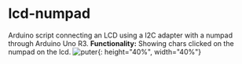 # lcd-numpad
Arduino script connecting an LCD using a I2C adapter with a numpad through Arduino Uno R3.
**Functionality:** Showing chars clicked on the numpad on the lcd.
![puter](https://64.media.tumblr.com/e908d0412a3a83bee0a214e3c37a108e/706bea16232a4664-70/s1280x1920/20678724730595dbbc0bc70711ef8387fd9eacc4.jpg){: height="40%", width="40%"}
